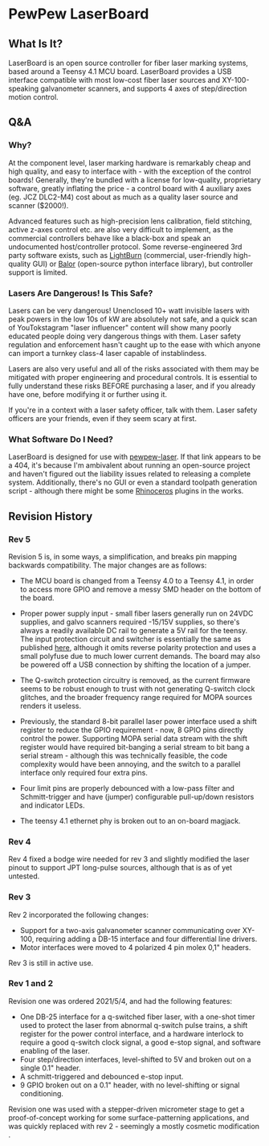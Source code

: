 # PewPew LaserBoard

## What Is It?

LaserBoard is an open source controller for fiber laser marking systems, based around a Teensy 4.1 MCU board. LaserBoard
provides a USB interface compatible with most low-cost fiber laser sources and XY-100-speaking galvanometer scanners, and
supports 4 axes of step/direction motion control.

## Q&A

### Why?

At the component level, laser marking hardware is remarkably cheap and high quality, and easy to interface with - with
the exception of the control boards! Generally, they're bundled with a license for low-quality, proprietary software,
greatly inflating the price - a control board with 4 auxiliary axes (eg. JCZ DLC2-M4) cost about as much as a quality
laser source and scanner ($2000!). 

Advanced features such as high-precision lens calibration, field stitching, active z-axes control etc. are also very
difficult to implement, as the commercial controllers behave like a black-box and speak an undocumented host/controller
protocol. Some reverse-engineered 3rd party software exists, such as [LightBurn](https://lightburnsoftware.com/) (commercial,
user-friendly high-quality GUI) or [Balor](https://www.bryce.pw/engraver.html) (open-source python interface library),
but controller support is limited.

### Lasers Are Dangerous! Is This Safe?

Lasers can be very dangerous! Unenclosed 10+ watt invisible lasers with peak powers in the low 10s of kW are
absolutely not safe, and a quick scan of YouTokstagram "laser influencer" content will show many poorly educated people
doing very dangerous things with them. Laser safety regulation and enforcement hasn't caught up to the ease with
which anyone can import a turnkey class-4 laser capable of instablindess.

Lasers are also very useful and all of the risks associated with them may be mitigated with proper engineering and
procedural controls. It is essential to fully understand these risks BEFORE purchasing a laser, and if you already
have one, before modifying it or further using it.

If you're in a context with a laser safety officer, talk with them. Laser safety officers are your friends, even
if they seem scary at first.

### What Software Do I Need?

LaserBoard is designed for use with [pewpew-laser](https://github.com/matthewSorensen/pewpew-laser). If that link
appears to be a 404, it's because I'm ambivalent about running an open-source project and haven't figured out the
liability issues related to releasing a complete system. Additionally, there's no GUI or even a standard toolpath
generation script - although there might be some [Rhinoceros](https://www.rhino3d.com/) plugins in the works.

## Revision History

### Rev 5

Revision 5 is, in some ways, a simplification, and breaks pin mapping backwards compatibility. The major
changes are as follows:

* The MCU board is changed from a Teensy 4.0 to a Teensy 4.1, in order to access more GPIO and remove a messy SMD
 header on the bottom of the board.
 
* Proper power supply input - small fiber lasers generally run on 24VDC supplies, and galvo scanners required -15/15V
 supplies, so there's always a readily available DC rail to generate a 5V rail for the teensy. The input protection
 circuit and switcher is essentially the same as published [here](https://blog.thea.codes/starfish-a-control-board-with-the-rp2040/),
 although it omits reverse polarity protection and uses a small polyfuse due to much lower current demands. The board
 may also be powered off a USB connection by shifting the location of a jumper.

* The Q-switch protection circuitry is removed, as the current firmware seems to be robust enough to trust with not
 generating Q-switch clock glitches, and the broader frequency range required for MOPA sources renders it useless.

* Previously, the standard 8-bit parallel laser power interface used a shift register to reduce the GPIO requirement - now,
  8 GPIO pins directly control the power. Supporting MOPA serial data stream with the shift register would have
  required bit-banging a serial stream to bit bang a serial stream - although this was technically feasible, the code
  complexity would have been annoying, and the switch to a parallel interface only required four extra pins.

* Four limit pins are properly debounced with a low-pass filter and Schmitt-trigger and have (jumper) configurable
  pull-up/down resistors and indicator LEDs.
  
* The teensy 4.1 ethernet phy is broken out to an on-board magjack.


### Rev 4

Rev 4 fixed a bodge wire needed for rev 3 and slightly modified the laser pinout to
support JPT long-pulse sources, although that is as of yet untested.

### Rev 3

Rev 2 incorporated the following changes:

* Support for a two-axis galvanometer scanner communicating over XY-100, requiring
  adding a DB-15 interface and four differential line drivers.
* Motor interfaces were moved to 4 polarized 4 pin molex 0,1" headers.

Rev 3 is still in active use.

### Rev 1 and 2

Revision one was ordered 2021/5/4, and had the following features:

* One DB-25 interface for a q-switched fiber laser, with a one-shot timer
  used to protect the laser from abnormal q-switch pulse trains, a shift
  register for the power control interface, and a hardware interlock to
  require a good q-switch clock signal, a good e-stop signal, and software
  enabling of the laser.
* Four step/direction interfaces, level-shifted to 5V and broken out on a
  single 0.1" header.
* A schmitt-triggered and debounced e-stop input.
* 9 GPIO broken out on a 0.1" header, with no level-shifting or signal conditioning.

Revision one was used with a stepper-driven micrometer stage to get a proof-of-concept
working for some surface-patterning applications, and was quickly replaced with rev 2 -
seemingly a mostly cosmetic modification .

